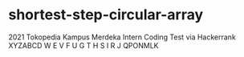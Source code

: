 # shortest-step-circular-array
2021 Tokopedia Kampus Merdeka Intern Coding Test via Hackerrank
XYZABCD
W     E
V     F
U     G
T     H
S     I
R     J
QPONMLK
      
